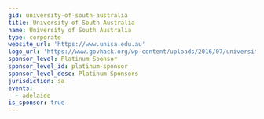 ```yaml
---
gid: university-of-south-australia
title: University of South Australia
name: University of South Australia
type: corporate
website_url: 'https://www.unisa.edu.au'
logo_url: 'https://www.govhack.org/wp-content/uploads/2016/07/university_of_south_australia.png'
sponsor_level: Platinum Sponsor
sponsor_level_id: platinum-sponsor
sponsor_level_desc: Platinum Sponsors
jurisdiction: sa
events:
  - adelaide
is_sponsor: true
---
```

